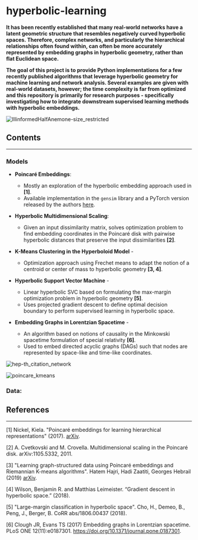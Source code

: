 # hyperbolic-learning

**It has been recently established that many real-world networks have a latent geometric structure that resembles negatively curved hyperbolic spaces. Therefore, complex networks, and particularly the hierarchical relationships often found within, can often be more accurately represented by embedding graphs in hyperbolic geometry, rather than flat Euclidean space.**

**The goal of this project is to provide Python implementations for a few recently published algorithms that leverage hyperbolic geometry for machine learning and network analysis. Several examples are given with real-world datasets, however; the time complexity is far from optimized and this repository is primarily for research purposes - specifically investigating how to integrate downstream supervised learning methods with hyperbolic embeddings.**

![IllinformedHalfAnemone-size_restricted](https://user-images.githubusercontent.com/16658498/67390992-564d8880-f563-11e9-95af-a959085e72c1.gif)

## Contents
------

### Models
* __Poincaré Embeddings__: 
  - Mostly an exploration of the hyperbolic embedding approach used in __[1]__.
  - Available implementation in the `gensim` library and a PyTorch version released by the authors [here](https://github.com/facebookresearch/poincare-embeddings).

* __Hyperbolic Multidimensional Scaling__:
  - Given an input dissimilarity matrix, solves optimization problem to find embedding coordinates in the Poincaré disk with pairwise hyperbolic distances that preserve the input dissimilarities __[2]__.  

* __K-Means Clustering in the Hyperboloid Model__ - 
  - Optimization approach using Frechet means to adapt the notion of a centroid or center of mass to hyperbolic geometry __[3, 4]__.

* __Hyperbolic Support Vector Machine__ - 
  - Linear hyperbolic SVC based on formulating the max-margin optimization problem in hyperbolic geometry __[5]__.
  - Uses projected gradient descent to define optimal decision boundary to perform supervised learning in hyperbolic space.

* __Embedding Graphs in Lorentzian Spacetime__ -  
  - An algorithm based on notions of causality in the Minkowski spacetime formulation of special relativity __[6]__.
  - Used to embed directed acyclic graphs (DAGs) such that nodes are represented by space-like and time-like coordinates. 


![hep-th_citation_network](https://user-images.githubusercontent.com/16658498/65956193-6fa16000-e40f-11e9-935b-a518a77b6525.png)

![poincare_kmeans](https://user-images.githubusercontent.com/16658498/62563652-11aa2f00-b849-11e9-93e5-4665f9020052.png)

### Data:


## References
-----
[1] Nickel, Kiela. "Poincaré embeddings for learning hierarchical representations" (2017). [arXiv](https://arxiv.org/pdf/1705.08039.pdf).

[2] A. Cvetkovski and M. Crovella. Multidimensional scaling in the Poincaré disk. arXiv:1105.5332, 2011.

[3] "Learning graph-structured data using Poincaré embeddings and Riemannian K-means algorithms". Hatem Hajri, Hadi Zaatiti, Georges Hebrail (2019) [arXiv](https://arxiv.org/abs/1907.01662).

[4] Wilson, Benjamin R. and Matthias Leimeister. “Gradient descent in hyperbolic space.” (2018).

[5] "Large-margin classification in hyperbolic space". Cho, H., Demeo, B., Peng, J., Berger, B. CoRR abs/1806.00437 (2018).

[6] Clough JR, Evans TS (2017) Embedding graphs in Lorentzian spacetime. PLoS ONE 12(11):e0187301. https://doi.org/10.1371/journal.pone.0187301.
